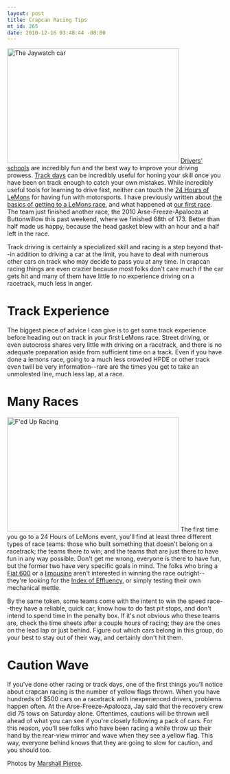 ```yaml
--- 
layout: post
title: Crapcan Racing Tips
mt_id: 265
date: 2010-12-16 03:48:44 -08:00
---
```

<a href="http://mpierce.org/gallery/v/motorsport/2010-12-lemons/2010-12-lemons-00012.jpg.html"><img alt="The Jaywatch car" src="http://mpierce.org/gallery/d/4339-2/2010-12-lemons-00012.jpg" width="400" height="267" class="mt-image-left" /></a>
[Drivers' schools](http://www.nccbmwcca.org/content.php?120-driving-school) are incredibly fun and the best way to improve your driving prowess.  [Track days](http://www.nasaproracing.com/hpde/) can be incredibly useful for honing your skill once you have been on track enough to catch your own mistakes.  While incredibly useful tools for learning to drive fast, neither can touch the [24 Hours of LeMons](http://www.24hoursoflemons.com/) for having fun with motorsports.  I have previously written about [the basics of getting to a LeMons race](http://dinomite.net/2010/how-bvd-skidmark-got-to-goin-for-broken/), and what happened at [our first race](http://dinomite.net/2010/bvd-skidmarks-first-24-hours-of-lemons/).  The team just finished another race, the 2010 Arse-Freeze-Apalooza at Buttonwillow this past weekend, where we finished 68th of 173.  Better than half made us happy, because the head gasket blew with an hour and a half left in the race.

Track driving is certainly a specialized skill and racing is a step beyond that--in addition to driving a car at the limit, you have to deal with numerous other cars on track who may decide to pass you at any time.  In crapcan racing things are even crazier because most folks don't care much if the car gets hit and many of them have little to no experience driving on a racetrack, much less in anger.

Track Experience
==============
The biggest piece of advice I can give is to get some track experience before heading out on track in your first LeMons race.  Street driving, or even autocross shares very little with driving on a racetrack, and there is no adequate preparation aside from sufficient time on a track.  Even if you have done a lemons race, going to a much less crowded HPDE or other track even twill be very information--rare are the times you get to take an unmolested line, much less lap, at a race.

Many Races
==========
<a href="http://mpierce.org/gallery/v/motorsport/2010-12-lemons/2010-12-lemons-00097.jpg.html"><img alt="F'ed Up Racing" src="http://mpierce.org/gallery/d/4509-2/2010-12-lemons-00097.jpg" width="400" height="267" class="mt-image-right" /></a>
The first time you go to a 24 Hours of LeMons event, you'll find at least three different types of race teams: those who built something that doesn't belong on a racetrack; the teams there to win; and the teams that are just there to have fun in any way possible.  Don't get me wrong, everyone is there to have fun, but the former two have very specific goals in mind.  The folks who bring a [Fiat 600](http://www.thetruthaboutcars.com/2010/12/and-the-real-winner-is-2/) or a [limousine](http://www.flickr.com/photos/43812942@N06/5233878618/in/set-72157625406524427/) aren't interested in winning the race outright--they're looking for the [Index of Effluency](http://jalopnik.com/5068138/index-of-effluency-bar-set-unreasonably-high-for-thunderhill-peugeot-505-turbo-or-chevy-corvair), or simply testing their own mechanical mettle.

By the same token, some teams come with the intent to win the speed race--they have a reliable, quick car, know how to do fast pit stops, and don't intend to spend time in the penalty box.  If it's not obvious who these teams are, check the time sheets after a couple hours of racing; they are the ones on the lead lap or just behind.  Figure out which cars belong in this group, do your best to stay out of their way, and certainly don't hit them.

Caution Wave
===========
If you've done other racing or track days, one of the first things you'll notice about crapcan racing is the number of yellow flags thrown.  When you have hundreds of $500 cars on a racetrack with inexperienced drivers, problems happen often.  At the Arse-Freeze-Apalooza, Jay said that the recovery crew did 75 tows on Saturday alone.  Oftentimes, cautions will be thrown well ahead of what you can see if you're closely following a pack of cars.  For this reason, you'll see folks who have been racing a while throw up their hand by the rear-view mirror and wave when they see a yellow flag.  This way, everyone behind knows that they are going to slow for caution, and you should too.

Photos by [Marshall Pierce](http://mpierce.org/gallery/v/motorsport/2010-12-lemons/). 
